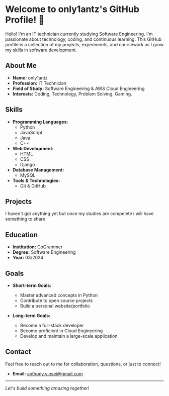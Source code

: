 # Welcome to only1antz's GitHub Profile! 👋

Hello! I'm an IT technician currently studying Software Engineering. I'm passionate about technology, coding, and continuous learning. 
This GitHub profile is a collection of my projects, experiments, and coursework as I grow my skills in software development.

## About Me

- **Name:** only1antz
- **Profession:** IT Technician
- **Field of Study:** Software Engineering & AWS Cloud Engineering
- **Interests:** Coding, Technology, Problem Solving, Gaming.

## Skills

- **Programming Languages:** 
  - Python
  - JavaScript
  - Java
  - C++
- **Web Development:** 
  - HTML
  - CSS
  - Django
- **Database Management:** 
  - MySQL
- **Tools & Technologies:** 
  - Git & GitHub

## Projects
I haven't got anything yet but once my studies are compelete i will have something to share

## Education

- **Institution:** CoGrammer 
- **Degree:** Software Engineering
- **Year:** 03/2024

## Goals

- **Short-term Goals:**
  - Master advanced concepts in Python 
  - Contribute to open source projects
  - Build a personal website/portfolio

- **Long-term Goals:**
  - Become a full-stack developer
  - Become proficient in Cloud Engineering
  - Develop and maintain a large-scale application

## Contact

Feel free to reach out to me for collaboration, questions, or just to connect!

- **Email:** anthony.v.osei@gmail.com


---

*Let's build something amazing together!*
